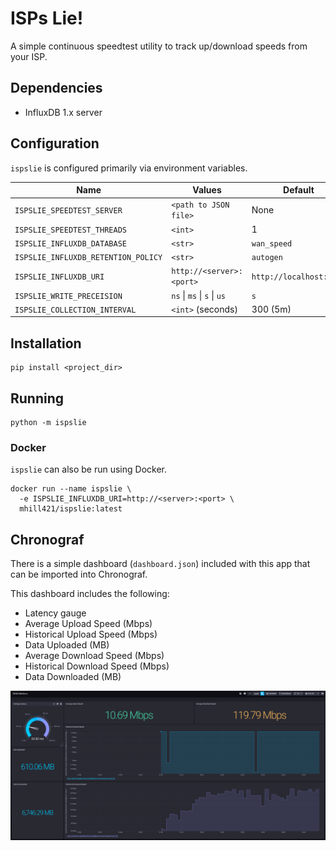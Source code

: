 # ISPs Lie!

A simple continuous speedtest utility to track up/download speeds from your ISP.

## Dependencies

- InfluxDB 1.x server

## Configuration

`ispslie` is configured primarily via environment variables.

| Name                                | Values                      | Default                 |
| ----------------------------------- | --------------------------- | ----------------------- |
| `ISPSLIE_SPEEDTEST_SERVER`          | `<path to JSON file>`       | None                    |
| `ISPSLIE_SPEEDTEST_THREADS`         | `<int>`                     | 1                       |
| `ISPSLIE_INFLUXDB_DATABASE`         | `<str>`                     | `wan_speed`             |
| `ISPSLIE_INFLUXDB_RETENTION_POLICY` | `<str>`                     | `autogen`               |
| `ISPSLIE_INFLUXDB_URI`              | `http://<server>:<port>`    | `http://localhost:8086` |
| `ISPSLIE_WRITE_PRECEISION`          | `ns` \| `ms` \| `s` \| `us` | `s`                     |
| `ISPSLIE_COLLECTION_INTERVAL`       | `<int>` (seconds)           | 300 (5m)                |

## Installation

```shell
pip install <project_dir>
```

## Running

```shell
python -m ispslie
```

### Docker

`ispslie` can also be run using Docker.

```shell
docker run --name ispslie \
  -e ISPSLIE_INFLUXDB_URI=http://<server>:<port> \
  mhill421/ispslie:latest
```

## Chronograf

There is a simple dashboard (`dashboard.json`) included with this app that can be imported into Chronograf.

This dashboard includes the following:

- Latency gauge
- Average Upload Speed (Mbps)
- Historical Upload Speed (Mbps)
- Data Uploaded (MB)
- Average Download Speed (Mbps)
- Historical Download Speed (Mbps)
- Data Downloaded (MB)

![dashboard](.github/dashboard.png)
